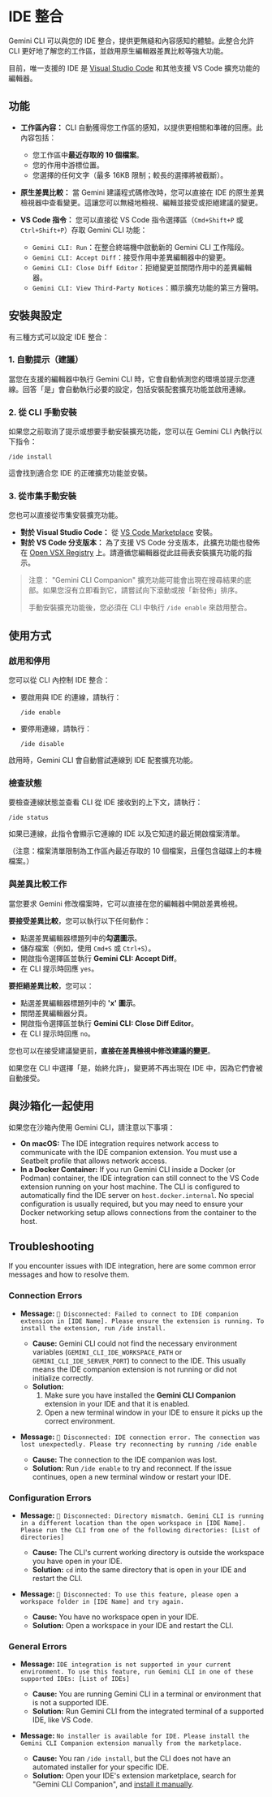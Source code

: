 # IDE 整合

Gemini CLI 可以與您的 IDE 整合，提供更無縫和內容感知的體驗。此整合允許 CLI 更好地了解您的工作區，並啟用原生編輯器差異比較等強大功能。

目前，唯一支援的 IDE 是 [Visual Studio Code](https://code.visualstudio.com/) 和其他支援 VS Code 擴充功能的編輯器。

## 功能

- **工作區內容：** CLI 自動獲得您工作區的感知，以提供更相關和準確的回應。此內容包括：
  - 您工作區中**最近存取的 10 個檔案**。
  - 您的作用中游標位置。
  - 您選擇的任何文字（最多 16KB 限制；較長的選擇將被截斷）。

- **原生差異比較：** 當 Gemini 建議程式碼修改時，您可以直接在 IDE 的原生差異檢視器中查看變更。這讓您可以無縫地檢視、編輯並接受或拒絕建議的變更。

- **VS Code 指令：** 您可以直接從 VS Code 指令選擇區（`Cmd+Shift+P` 或 `Ctrl+Shift+P`）存取 Gemini CLI 功能：
  - `Gemini CLI: Run`：在整合終端機中啟動新的 Gemini CLI 工作階段。
  - `Gemini CLI: Accept Diff`：接受作用中差異編輯器中的變更。
  - `Gemini CLI: Close Diff Editor`：拒絕變更並關閉作用中的差異編輯器。
  - `Gemini CLI: View Third-Party Notices`：顯示擴充功能的第三方聲明。

## 安裝與設定

有三種方式可以設定 IDE 整合：

### 1. 自動提示（建議）

當您在支援的編輯器中執行 Gemini CLI 時，它會自動偵測您的環境並提示您連線。回答「是」會自動執行必要的設定，包括安裝配套擴充功能並啟用連線。

### 2. 從 CLI 手動安裝

如果您之前取消了提示或想要手動安裝擴充功能，您可以在 Gemini CLI 內執行以下指令：

```
/ide install
```

這會找到適合您 IDE 的正確擴充功能並安裝。

### 3. 從市集手動安裝

您也可以直接從市集安裝擴充功能。

- **對於 Visual Studio Code：** 從 [VS Code Marketplace](https://marketplace.visualstudio.com/items?itemName=google.gemini-cli-vscode-ide-companion) 安裝。
- **對於 VS Code 分支版本：** 為了支援 VS Code 分支版本，此擴充功能也發佈在 [Open VSX Registry](https://open-vsx.org/extension/google/gemini-cli-vscode-ide-companion) 上。請遵循您編輯器從此註冊表安裝擴充功能的指示。

> 注意：
> "Gemini CLI Companion" 擴充功能可能會出現在搜尋結果的底部。如果您沒有立即看到它，請嘗試向下滾動或按「新發佈」排序。
>
> 手動安裝擴充功能後，您必須在 CLI 中執行 `/ide enable` 來啟用整合。

## 使用方式

### 啟用和停用

您可以從 CLI 內控制 IDE 整合：

- 要啟用與 IDE 的連線，請執行：
  ```
  /ide enable
  ```
- 要停用連線，請執行：
  ```
  /ide disable
  ```

啟用時，Gemini CLI 會自動嘗試連線到 IDE 配套擴充功能。

### 檢查狀態

要檢查連線狀態並查看 CLI 從 IDE 接收到的上下文，請執行：

```
/ide status
```

如果已連線，此指令會顯示它連線的 IDE 以及它知道的最近開啟檔案清單。

（注意：檔案清單限制為工作區內最近存取的 10 個檔案，且僅包含磁碟上的本機檔案。）

### 與差異比較工作

當您要求 Gemini 修改檔案時，它可以直接在您的編輯器中開啟差異檢視。

**要接受差異比較**，您可以執行以下任何動作：

- 點選差異編輯器標題列中的**勾選圖示**。
- 儲存檔案（例如，使用 `Cmd+S` 或 `Ctrl+S`）。
- 開啟指令選擇區並執行 **Gemini CLI: Accept Diff**。
- 在 CLI 提示時回應 `yes`。

**要拒絕差異比較**，您可以：

- 點選差異編輯器標題列中的 **'x' 圖示**。
- 關閉差異編輯器分頁。
- 開啟指令選擇區並執行 **Gemini CLI: Close Diff Editor**。
- 在 CLI 提示時回應 `no`。

您也可以在接受建議變更前，**直接在差異檢視中修改建議的變更**。

如果您在 CLI 中選擇「是，始終允許」，變更將不再出現在 IDE 中，因為它們會被自動接受。

## 與沙箱化一起使用

如果您在沙箱內使用 Gemini CLI，請注意以下事項：

- **On macOS:** The IDE integration requires network access to communicate with the IDE companion extension. You must use a Seatbelt profile that allows network access.
- **In a Docker Container:** If you run Gemini CLI inside a Docker (or Podman) container, the IDE integration can still connect to the VS Code extension running on your host machine. The CLI is configured to automatically find the IDE server on `host.docker.internal`. No special configuration is usually required, but you may need to ensure your Docker networking setup allows connections from the container to the host.

## Troubleshooting

If you encounter issues with IDE integration, here are some common error messages and how to resolve them.

### Connection Errors

- **Message:** `🔴 Disconnected: Failed to connect to IDE companion extension in [IDE Name]. Please ensure the extension is running. To install the extension, run /ide install.`
  - **Cause:** Gemini CLI could not find the necessary environment variables (`GEMINI_CLI_IDE_WORKSPACE_PATH` or `GEMINI_CLI_IDE_SERVER_PORT`) to connect to the IDE. This usually means the IDE companion extension is not running or did not initialize correctly.
  - **Solution:**
    1.  Make sure you have installed the **Gemini CLI Companion** extension in your IDE and that it is enabled.
    2.  Open a new terminal window in your IDE to ensure it picks up the correct environment.

- **Message:** `🔴 Disconnected: IDE connection error. The connection was lost unexpectedly. Please try reconnecting by running /ide enable`
  - **Cause:** The connection to the IDE companion was lost.
  - **Solution:** Run `/ide enable` to try and reconnect. If the issue continues, open a new terminal window or restart your IDE.

### Configuration Errors

- **Message:** `🔴 Disconnected: Directory mismatch. Gemini CLI is running in a different location than the open workspace in [IDE Name]. Please run the CLI from one of the following directories: [List of directories]`
  - **Cause:** The CLI's current working directory is outside the workspace you have open in your IDE.
  - **Solution:** `cd` into the same directory that is open in your IDE and restart the CLI.

- **Message:** `🔴 Disconnected: To use this feature, please open a workspace folder in [IDE Name] and try again.`
  - **Cause:** You have no workspace open in your IDE.
  - **Solution:** Open a workspace in your IDE and restart the CLI.

### General Errors

- **Message:** `IDE integration is not supported in your current environment. To use this feature, run Gemini CLI in one of these supported IDEs: [List of IDEs]`
  - **Cause:** You are running Gemini CLI in a terminal or environment that is not a supported IDE.
  - **Solution:** Run Gemini CLI from the integrated terminal of a supported IDE, like VS Code.

- **Message:** `No installer is available for IDE. Please install the Gemini CLI Companion extension manually from the marketplace.`
  - **Cause:** You ran `/ide install`, but the CLI does not have an automated installer for your specific IDE.
  - **Solution:** Open your IDE's extension marketplace, search for "Gemini CLI Companion", and [install it manually](#3-manual-installation-from-a-marketplace).
